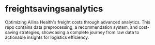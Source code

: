 # freightsavingsanalytics
Optimizing Allina Health's freight costs through advanced analytics. This repo contains data preprocessing, a recommendation system, and cost-saving strategies, showcasing a complete journey from raw data to actionable insights for logistics efficiency.
